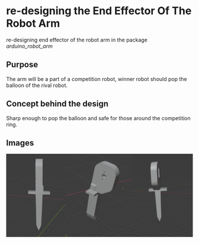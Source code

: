 # re-designing the End Effector Of The Robot Arm


re-designing end effector of the robot arm in the package *arduino_robot_arm*

## Purpose 


The arm will be a part of a competition robot, winner robot should pop the balloon of the rival robot.



## Concept behind the design 


Sharp enough to pop the balloon and safe for those around the competition ring.



## Images

![End Effector](https://github.com/AlolyanRoaa/redesign-EndEffector-RobotArm/blob/main/endEffector.PNG)
